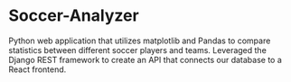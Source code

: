 # Soccer-Analyzer

Python web application that utilizes matplotlib and Pandas to compare statistics between different soccer players and teams.
Leveraged the Django REST framework to create an API that connects our database to a React frontend.
